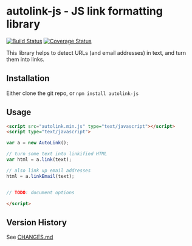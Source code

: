 # autolink-js - JS link formatting library

[![Build Status](https://travis-ci.org/iamcal/autolink-js.svg)](https://travis-ci.org/iamcal/autolink-js)
[![Coverage Status](https://coveralls.io/repos/iamcal/autolink-js/badge.svg)](https://coveralls.io/r/iamcal/autolink-js)

This library helps to detect URLs (and email addresses) in text, and turn them into links.


## Installation

Either clone the git repo, or `npm install autolink-js`


## Usage


```html
<script src="autolink.min.js" type="text/javascript"></script>
<script type="text/javascript">

var a = new AutoLink();

// turn some text into linkified HTML
var html = a.link(text);

// also link up email addresses
html = a.linkEmail(text);


// TODO: document options

</script>
```


## Version History

See [CHANGES.md](CHANGES.md)
